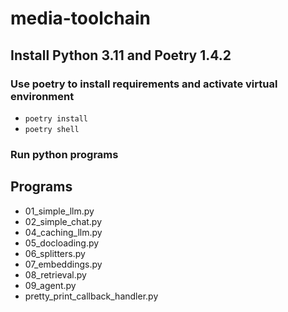 # media-toolchain

## Install Python 3.11 and Poetry 1.4.2

### Use poetry to install requirements and activate virtual environment

- `poetry install`
- `poetry shell`

### Run python programs

## Programs 

- 01_simple_llm.py 
- 02_simple_chat.py
- 04_caching_llm.py
- 05_docloading.py
- 06_splitters.py
- 07_embeddings.py
- 08_retrieval.py
- 09_agent.py
- pretty_print_callback_handler.py
